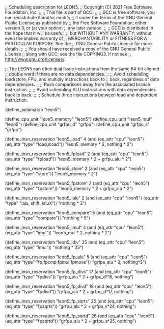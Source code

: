 ;; Scheduling description for LEON5.
;;   Copyright (C) 2021 Free Software Foundation, Inc.
;;
;; This file is part of GCC.
;;
;; GCC is free software; you can redistribute it and/or modify
;; it under the terms of the GNU General Public License as published by
;; the Free Software Foundation; either version 3, or (at your option)
;; any later version.
;;
;; GCC is distributed in the hope that it will be useful,
;; but WITHOUT ANY WARRANTY; without even the implied warranty of
;; MERCHANTABILITY or FITNESS FOR A PARTICULAR PURPOSE.  See the
;; GNU General Public License for more details.
;;
;; You should have received a copy of the GNU General Public License
;; along with GCC; see the file COPYING3.  If not see
;; <http://www.gnu.org/licenses/>.


;; The LEON5 can often dual issue instructions from the same 64-bit aligned
;; double word if there are no data dependencies.
;;
;; Avoid scheduling load/store, FPU, and multiply instructions back to
;; back, regardless of data dependencies.
;;
;; Push comparisons away from the associated branch instruction.
;;
;; Avoid scheduling ALU instructions with data dependencies back to back.
;;
;; Schedule three instructions between load and dependent instruction.

(define_automaton "leon5")

(define_cpu_unit "leon5_memory" "leon5")
(define_cpu_unit "leon5_mul" "leon5")
(define_cpu_unit "grfpu_d" "grfpu")
(define_cpu_unit "grfpu_s" "grfpu")

(define_insn_reservation "leon5_load" 4
  (and (eq_attr "cpu" "leon5")
  (eq_attr "type" "load,sload"))
  "leon5_memory * 2, nothing * 2")

(define_insn_reservation "leon5_fpload" 2
  (and (eq_attr "cpu" "leon5")
  (eq_attr "type" "fpload"))
  "leon5_memory * 2 + grfpu_alu * 2")

(define_insn_reservation "leon5_store" 2
  (and (eq_attr "cpu" "leon5")
  (eq_attr "type" "store"))
  "leon5_memory * 2")

(define_insn_reservation "leon5_fpstore" 2
  (and (eq_attr "cpu" "leon5")
  (eq_attr "type" "fpstore"))
  "leon5_memory * 2 + grfpu_alu * 2")

(define_insn_reservation "leon5_ialu" 2
  (and (eq_attr "cpu" "leon5")
  (eq_attr "type" "ialu, shift, ialuX"))
  "nothing * 2")

(define_insn_reservation "leon5_compare" 5
  (and (eq_attr "cpu" "leon5")
  (eq_attr "type" "compare"))
  "nothing * 5")

(define_insn_reservation "leon5_imul" 4
  (and (eq_attr "cpu" "leon5")
  (eq_attr "type" "imul"))
  "leon5_mul * 2, nothing * 2")

(define_insn_reservation "leon5_idiv" 35
  (and (eq_attr "cpu" "leon5")
  (eq_attr "type" "imul"))
  "nothing * 35")

(define_insn_reservation "leon5_fp_alu" 5
  (and (eq_attr "cpu" "leon5")
  (eq_attr "type" "fp,fpcmp,fpmul,fpmove"))
  "grfpu_alu * 2, nothing*3")

(define_insn_reservation "leon5_fp_divs" 17
  (and (eq_attr "cpu" "leon5")
  (eq_attr "type" "fpdivs"))
  "grfpu_alu * 2 + grfpu_d*16, nothing")

(define_insn_reservation "leon5_fp_divd" 18
  (and (eq_attr "cpu" "leon5")
  (eq_attr "type" "fpdivd"))
  "grfpu_alu * 2 + grfpu_d*17, nothing")

(define_insn_reservation "leon5_fp_sqrts" 25
  (and (eq_attr "cpu" "leon5")
  (eq_attr "type" "fpsqrts"))
  "grfpu_alu * 2 + grfpu_s*24, nothing")

(define_insn_reservation "leon5_fp_sqrtd" 26
  (and (eq_attr "cpu" "leon5")
  (eq_attr "type" "fpsqrtd"))
  "grfpu_alu * 2 + grfpu_s*25, nothing")
